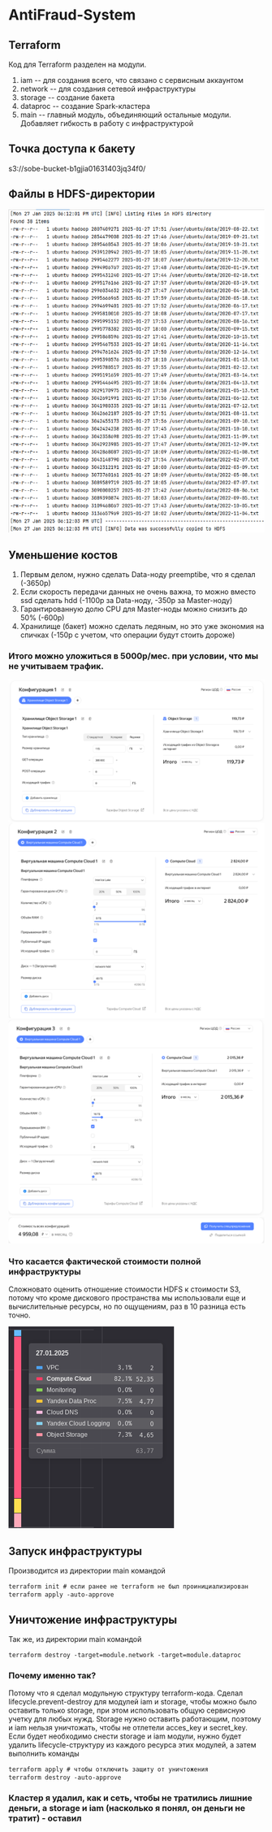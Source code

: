 # AntiFraud-System

## Terraform
Код для Terraform разделен на модули.
1) iam -- для создания всего, что связано с сервисным аккаунтом
2) network -- для создания сетевой инфраструктуры
3) storage -- создание бакета
4) dataproc -- создание Spark-кластера
5) main -- главный модуль, объединяющий остальные модули. Добавляет гибкость в работу с инфраструктурой

## Точка доступа к бакету
s3://sobe-bucket-b1gjia01631403jq34f0/

## Файлы в HDFS-директории
![hdfs_ls_new.png](terraform%2Fimages%2Fhdfs_ls_new.png)

## Уменьшение костов
1) Первым делом, нужно сделать Data-ноду preemptibe, что я сделал (-3650р)
2) Если скорость передачи данных не очень важна, то можно вместо ssd сделать hdd (-1100р за Data-ноду, -350р за Master-ноду)
3) Гарантированную долю CPU для Master-ноды можно снизить до 50% (-600р)
4) Хранилище (бакет) можно сделать ледяным, но это уже экономия на спичках (-150р с учетом, что операции будут стоить дороже)

### Итого можно уложиться в 5000р/мес. при условии, что мы не учитываем трафик.

![storage_calculator.png](terraform%2Fimages%2Fstorage_calculator.png)
![master_node_calculator.png](terraform%2Fimages%2Fmaster_node_calculator.png)
![data_node_calculator.png](terraform%2Fimages%2Fdata_node_calculator.png)
![final_sum_calculator.png](terraform%2Fimages%2Ffinal_sum_calculator.png)

### Что касается фактической стоимости полной инфраструктуры
Сложновато оценить отношение стоимости HDFS к стоимости S3, потому что кроме дискового пространства мы использовали еще 
и вычислительные ресурсы, но по ощущениям, раз в 10 разница есть точно.

![expense_comparison.png](terraform%2Fimages%2Fexpense_comparison.png)

## Запуск инфраструктуры
Производится из директории main командой
```
terraform init # если ранее не terraform не был проинициализирован
terraform apply -auto-approve
```
## Уничтожение инфраструктуры
Так же, из директории main командой
```
terraform destroy -target=module.network -target=module.dataproc
```
### Почему именно так?
Потому что я сделал модульную структуру terraform-кода. Сделал lifecycle.prevent-destroy для модулей iam и storage,
чтобы можно было оставить только storage, при этом использовать общую сервисную учетку для любых нужд.
Storage нужно оставить работающим, поэтому и iam нельзя уничтожать, чтобы не отлетели acces_key и secret_key.
Если будет необходимо снести storage и iam модули, нужно будет удалить lifecycle-структуру из каждого ресурса этих
модулей, а затем выполнить команды
```
terraform apply # чтобы отключить защиту от уничтожения
terraform destroy -auto-approve
```

### Кластер я удалил, как и сеть, чтобы не тратились лишние деньги, а storage и iam (насколько я понял, он деньги не тратит) - оставил